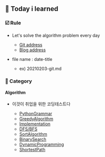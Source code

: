## :date: Today i learned

### :ballot_box_with_check: Rule


- Let's solve the algorithm problem every day 

    - [Git address](https://github.com/m1nnh/Solved-the-problem)
    - [Blog address](https://minhyeok-rithm.tistory.com/category/Algorithm)

- file name : date-title

    - ex) 20210203-git.md

### 📂 Category


#### Algorithm

- 이것이 취업을 위한 코딩테스트다

    - [PythonGrammar](https://github.com/m1nnh/TIL/blob/master/Algorithm/20210223-PythonGrammar.md)
    - [GreedyAlgorithm](https://github.com/m1nnh/TIL/blob/master/Algorithm/20210224-GreedyAlgorithm.md)
    - [Implementation](https://github.com/m1nnh/TIL/blob/master/Algorithm/20210225-Implementation.md)
    - [DFS/BFS](https://github.com/m1nnh/TIL/blob/master/Algorithm/20210225-DFS:BFS.md)
    - [SortAlgorithm](https://github.com/m1nnh/TIL/blob/master/Algorithm/20210226-Sort.md)
    - [BinarySearch](https://github.com/m1nnh/TIL/blob/master/Algorithm/20210227-BinarySearch.md)
    - [DynamicProgramming](https://github.com/m1nnh/TIL/blob/master/Algorithm/20210227-DynamicProgramming.md)
    - [ShortestPath](https://github.com/m1nnh/TIL/blob/master/Algorithm/20210228-ShortestPath.md)
